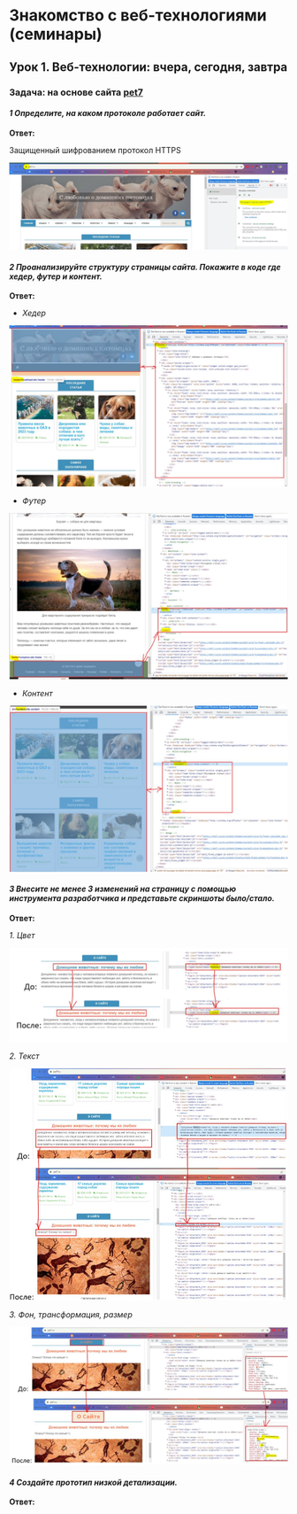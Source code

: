 # Знакомство с веб-технологиями (семинары)

## Урок 1. Веб-технологии: вчера, сегодня, завтра

### **Задача:** на основе сайта [pet7](https://pet7.ru/)

#### ***1 Определите, на каком протоколе работает сайт.***

**Ответ:**

Защищенный шифрованием протокол HTTPS

![1.jpg](1.jpg)

#### ***2 Проанализируйте структуру страницы сайта. Покажите в коде где хедер, футер и контент.***

**Ответ:**

* *Хедер*

![2.jpg](2.jpg)

* *Футер*

![4.jpg](4.jpg)

* *Контент*

![3.jpg](3.jpg)

#### ***3 Внесите не менее 3 изменений на страницу с помощью инструмента разработчика и представьте скриншоты было/стало.***

**Ответ:**

*1. Цвет*

![5.jpg](5.jpg)

*2. Текст*

![6.jpg](6.jpg)

*3. Фон, трансформация, размер*

![7.jpg](7.jpg)

#### ***4 Создайте прототип низкой детализации.***

**Ответ:**